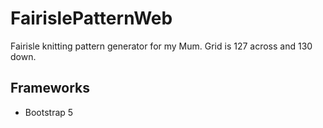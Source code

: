# FairislePatternWeb

Fairisle knitting pattern generator for my Mum. Grid is 127 across and 130 down.

## Frameworks

* Bootstrap 5
